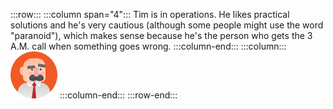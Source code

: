 :::row:::
  :::column span="4":::
    Tim is in operations. He likes practical solutions and he's very cautious (although some people might use the word "paranoid"), which makes sense because he's the person who gets the 3 A.M. call when something goes wrong.
  :::column-end:::
  :::column:::
    ![A cartoon depiction of Tim.](../../shared/media/tim.png)
  :::column-end:::
:::row-end:::